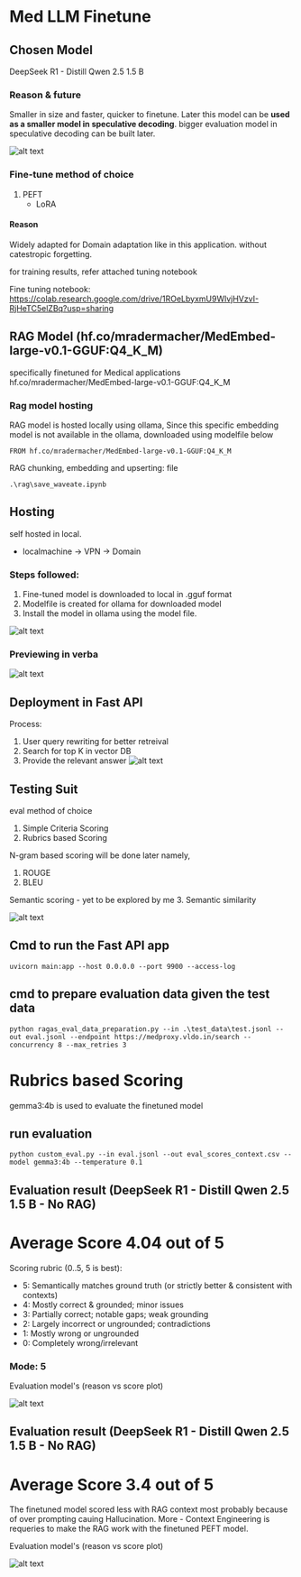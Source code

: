 # Med LLM Finetune

## Chosen Model
DeepSeek R1 - Distill Qwen 2.5 1.5 B

### Reason & future
Smaller in size and faster, quicker to finetune.
Later this model can be **used as a smaller model in speculative decoding**.
bigger evaluation model in speculative decoding can be built later.

![alt text](image.png)

### Fine-tune method of choice
1. PEFT
   - LoRA
#### Reason
Widely adapted for Domain adaptation like in this application.
without catestropic forgetting.

for training results, refer attached tuning notebook

Fine tuning notebook: https://colab.research.google.com/drive/1ROeLbyxmU9WlvjHVzvI-RjHeTC5elZBq?usp=sharing

## RAG Model (hf.co/mradermacher/MedEmbed-large-v0.1-GGUF:Q4_K_M) 
specifically finetuned for Medical applications
hf.co/mradermacher/MedEmbed-large-v0.1-GGUF:Q4_K_M

### Rag model hosting
RAG model is hosted locally using ollama,
Since this specific embedding model is not available in the ollama, downloaded using modelfile below
```
FROM hf.co/mradermacher/MedEmbed-large-v0.1-GGUF:Q4_K_M
```
RAG chunking, embedding and upserting: file
```
.\rag\save_waveate.ipynb
```
## Hosting
self hosted in local.
- localmachine -> VPN -> Domain

### Steps followed:
1. Fine-tuned model is downloaded to local in .gguf format
2. Modelfile is created for ollama for downloaded model
3. Install the model in ollama using the model file.

![alt text](image-1.png)

### Previewing in verba
![alt text](image-3.png)

## Deployment in Fast API
Process:
1. User query rewriting for better retreival
2. Search for top K in vector DB
3. Provide the relevant answer
![alt text](image-2.png)

## Testing Suit
eval method of choice
1. Simple Criteria Scoring
2. Rubrics based Scoring

N-gram based scoring will be done later
namely,
1. ROUGE
2. BLEU

Semantic scoring - yet to be explored by me
3. Semantic similarity

![alt text](image-4.png)

## Cmd to run the Fast API app
```
uvicorn main:app --host 0.0.0.0 --port 9900 --access-log
```

## cmd to prepare evaluation data given the test data
```
python ragas_eval_data_preparation.py --in .\test_data\test.jsonl --out eval.jsonl --endpoint https://medproxy.vldo.in/search --
concurrency 8 --max_retries 3
```

# Rubrics based Scoring

gemma3:4b is used to evaluate the finetuned model

## run evaluation 
```
python custom_eval.py --in eval.jsonl --out eval_scores_context.csv --model gemma3:4b --temperature 0.1
```

## Evaluation result (DeepSeek R1 - Distill Qwen 2.5 1.5 B - No RAG)
# Average Score 4.04 out of 5

Scoring rubric (0..5, 5 is best):
  - 5: Semantically matches ground truth (or strictly better & consistent with contexts)
  - 4: Mostly correct & grounded; minor issues
  - 3: Partially correct; notable gaps; weak grounding
  - 2: Largely incorrect or ungrounded; contradictions
  - 1: Mostly wrong or ungrounded
  - 0: Completely wrong/irrelevant

### Mode: 5

Evaluation model's (reason vs score plot)

![alt text](image-5.png)


## Evaluation result (DeepSeek R1 - Distill Qwen 2.5 1.5 B - No RAG)
# Average Score 3.4 out of 5

The finetuned model scored less with RAG context most probably because of over prompting cauing Hallucination.
More - Context Engineering is requeries to make the RAG work with the finetuned PEFT model.

Evaluation model's (reason vs score plot)

![alt text](image-6.png)